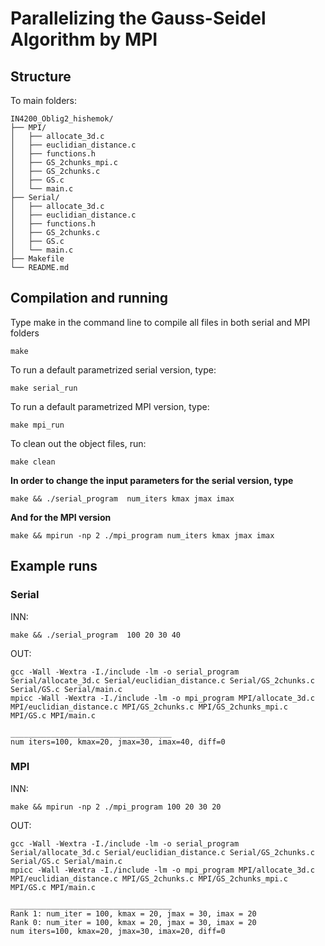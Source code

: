 # Parallelizing the Gauss-Seidel Algorithm by MPI


## Structure
To main folders:

```
IN4200_Oblig2_hishemok/
├── MPI/
│   ├── allocate_3d.c
│   ├── euclidian_distance.c
│   ├── functions.h
│   ├── GS_2chunks_mpi.c
│   ├── GS_2chunks.c
│   ├── GS.c
│   └── main.c
├── Serial/
│   ├── allocate_3d.c
│   ├── euclidian_distance.c
│   ├── functions.h
│   ├── GS_2chunks.c
│   ├── GS.c
│   └── main.c
├── Makefile
└── README.md
```

## Compilation and running

Type make in the command line to compile all files in both serial and MPI folders
```
make
```

To run a default parametrized serial version, type:
```
make serial_run
```


To run a default parametrized MPI version, type:
```
make mpi_run
```

To clean out the object files, run:
```
make clean
```

__In order to change the input parameters for the serial version, type__
```
make && ./serial_program  num_iters kmax jmax imax
```
__And for the MPI version__

```
make && mpirun -np 2 ./mpi_program num_iters kmax jmax imax
```

## Example runs
### Serial
INN:
```
make && ./serial_program  100 20 30 40
```

OUT:
```
gcc -Wall -Wextra -I./include -lm -o serial_program Serial/allocate_3d.c Serial/euclidian_distance.c Serial/GS_2chunks.c Serial/GS.c Serial/main.c
mpicc -Wall -Wextra -I./include -lm -o mpi_program MPI/allocate_3d.c MPI/euclidian_distance.c MPI/GS_2chunks.c MPI/GS_2chunks_mpi.c MPI/GS.c MPI/main.c

____________________________________
num iters=100, kmax=20, jmax=30, imax=40, diff=0
 ```

### MPI
INN:
```
make && mpirun -np 2 ./mpi_program 100 20 30 20
```

OUT:
``` 
gcc -Wall -Wextra -I./include -lm -o serial_program Serial/allocate_3d.c Serial/euclidian_distance.c Serial/GS_2chunks.c Serial/GS.c Serial/main.c
mpicc -Wall -Wextra -I./include -lm -o mpi_program MPI/allocate_3d.c MPI/euclidian_distance.c MPI/GS_2chunks.c MPI/GS_2chunks_mpi.c MPI/GS.c MPI/main.c

____________________________________
Rank 1: num_iter = 100, kmax = 20, jmax = 30, imax = 20
Rank 0: num_iter = 100, kmax = 20, jmax = 30, imax = 20
num iters=100, kmax=20, jmax=30, imax=20, diff=0

```